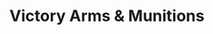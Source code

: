 ---
title: "Victory Arms & Munitions"
url: /mocksville/victory-arms-and-munitions/
shop: military
---
